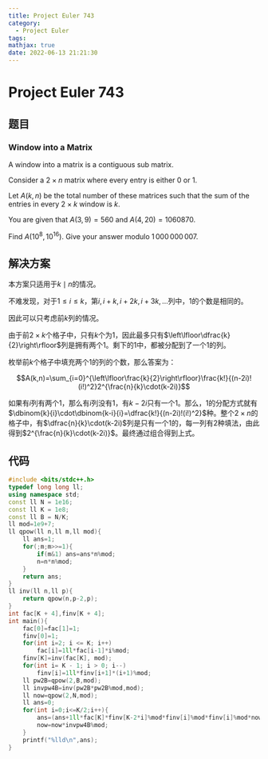 ```yaml
---
title: Project Euler 743
category:
  - Project Euler
tags:
mathjax: true
date: 2022-06-13 21:21:30
---
```


<escape><!-- more --></escape>

# Project Euler 743

## 题目

### Window into a Matrix

A window into a matrix is a contiguous sub matrix.

Consider a $2\times n$ matrix where every entry is either $0$ or $1$.

Let $A(k,n)$ be the total number of these matrices such that the sum of the entries in every $2\times k$ window is $k$.

You are given that $A(3,9) = 560$ and $A(4,20) = 1060870$.

Find $A(10^8,10^{16})$. Give your answer modulo $1\,000\,000\,007$.

## 解决方案

本方案只适用于$k\mid n$的情况。

不难发现，对于$1\le i\le k$，第$i,i+k,i+2k,i+3k,\dots$列中，$1$的个数是相同的。

因此可以只考虑前$k$列的情况。

由于前$2\times k$个格子中，只有$k$个为$1$，因此最多只有$\left\lfloor\dfrac{k}{2}\right\rfloor$列是拥有两个$1$。剩下的$1$中，都被分配到了一个$1$的列。

枚举前$k$个格子中填充两个$1$的列的个数，那么答案为：

$$A(k,n)=\sum_{i=0}^{\left\lfloor\frac{k}{2}\right\rfloor}\frac{k!}{(n-2i)!(i!)^2}2^{\frac{n}{k}\cdot(k-2i)}$$

如果有$i$列有两个$1$，那么有$i$列没有$1$，有$k-2i$只有一个$1$。那么，$1$的分配方式就有$\dbinom{k}{i}\cdot\dbinom{k-i}{i}=\dfrac{k!}{(n-2i)!(i!)^2}$种。整个$2\times n$的格子中，有$\dfrac{n}{k}\cdot(k-2i)$列是只有一个$1$的，每一列有$2$种填法，由此得到$2^{\frac{n}{k}\cdot(k-2i)}$。最终通过组合得到上式。

## 代码

```C++
#include <bits/stdc++.h>
typedef long long ll;
using namespace std;
const ll N = 1e16;
const ll K = 1e8;
const ll B = N/K;
ll mod=1e9+7;
ll qpow(ll n,ll m,ll mod){
    ll ans=1;
    for(;m;m>>=1){
        if(m&1) ans=ans*n%mod;
        n=n*n%mod;
    }
    return ans;
}
ll inv(ll n,ll p){
    return qpow(n,p-2,p);
}
int fac[K + 4],finv[K + 4];
int main(){
    fac[0]=fac[1]=1;
    finv[0]=1;
    for(int i=2; i <= K; i++)
        fac[i]=1ll*fac[i-1]*i%mod;
    finv[K]=inv(fac[K], mod);
    for(int i= K - 1; i > 0; i--)
        finv[i]=1ll*finv[i+1]*(i+1)%mod;
    ll pw2B=qpow(2,B,mod);
    ll invpw4B=inv(pw2B*pw2B%mod,mod);
    ll now=qpow(2,N,mod);
    ll ans=0;
    for(int i=0;i<=K/2;i++){
        ans=(ans+1ll*fac[K]*finv[K-2*i]%mod*finv[i]%mod*finv[i]%mod*now)%mod;
        now=now*invpw4B%mod;
    }
    printf("%lld\n",ans);
}

```
